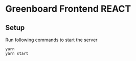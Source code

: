 # Greenboard Frontend REACT

## Setup

Run following commands to start the server

```
yarn
yarn start
```
